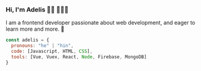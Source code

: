 ### Hi, I'm Adelis 👋🏾 👩🏾‍💻

 I am a frontend developer passionate about web development, and eager to learn more and more. 🙌
```js
const adelis = {
  pronouns: "he" | "hin",
  code: [Javascript, HTML, CSS],
  tools: [Vue, Vuex, React, Node, Firebase, MongoDB]
}
```
<!--
**AdelisJose97/Adelisjose97** is a ✨ _special_ ✨ repository because its `README.md` (this file) appears on your GitHub profile.

Here are some ideas to get you started:

- 🔭 I’m currently working on ...
- 🌱 I’m currently learning ...
- 👯 I’m looking to collaborate on ...
- 🤔 I’m looking for help with ...
- 💬 Ask me about ...
- 📫 How to reach me: ...
- 😄 Pronouns: ...
- ⚡ Fun fact: ...
-->
